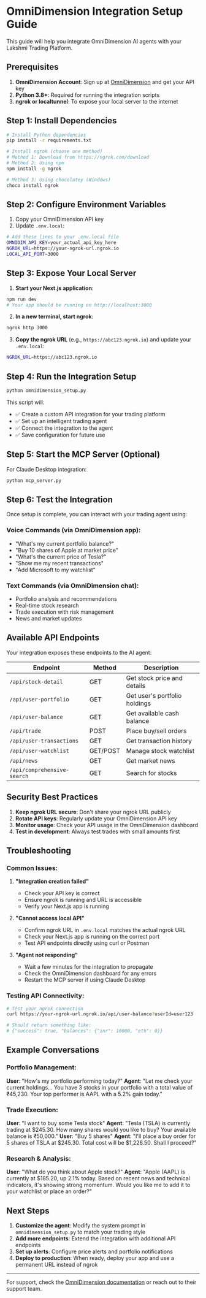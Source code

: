 # OmniDimension Integration Setup Guide

This guide will help you integrate OmniDimension AI agents with your Lakshmi Trading Platform.

## Prerequisites

1. **OmniDimension Account**: Sign up at [OmniDimension](https://omnidimension.ai) and get your API key
2. **Python 3.8+**: Required for running the integration scripts
3. **ngrok or localtunnel**: To expose your local server to the internet

## Step 1: Install Dependencies

```bash
# Install Python dependencies
pip install -r requirements.txt

# Install ngrok (choose one method)
# Method 1: Download from https://ngrok.com/download
# Method 2: Using npm
npm install -g ngrok

# Method 3: Using chocolatey (Windows)
choco install ngrok
```

## Step 2: Configure Environment Variables

1. Copy your OmniDimension API key
2. Update `.env.local`:

```bash
# Add these lines to your .env.local file
OMNIDIM_API_KEY=your_actual_api_key_here
NGROK_URL=https://your-ngrok-url.ngrok.io
LOCAL_API_PORT=3000
```

## Step 3: Expose Your Local Server

1. **Start your Next.js application**:
```bash
npm run dev
# Your app should be running on http://localhost:3000
```

2. **In a new terminal, start ngrok**:
```bash
ngrok http 3000
```

3. **Copy the ngrok URL** (e.g., `https://abc123.ngrok.io`) and update your `.env.local`:
```bash
NGROK_URL=https://abc123.ngrok.io
```

## Step 4: Run the Integration Setup

```bash
python omnidimension_setup.py
```

This script will:
- ✅ Create a custom API integration for your trading platform
- ✅ Set up an intelligent trading agent
- ✅ Connect the integration to the agent
- ✅ Save configuration for future use

## Step 5: Start the MCP Server (Optional)

For Claude Desktop integration:

```bash
python mcp_server.py
```

## Step 6: Test the Integration

Once setup is complete, you can interact with your trading agent using:

### Voice Commands (via OmniDimension app):
- "What's my current portfolio balance?"
- "Buy 10 shares of Apple at market price"
- "What's the current price of Tesla?"
- "Show me my recent transactions"
- "Add Microsoft to my watchlist"

### Text Commands (via OmniDimension chat):
- Portfolio analysis and recommendations
- Real-time stock research
- Trade execution with risk management
- News and market updates

## Available API Endpoints

Your integration exposes these endpoints to the AI agent:

| Endpoint | Method | Description |
|----------|---------|-------------|
| `/api/stock-detail` | GET | Get stock price and details |
| `/api/user-portfolio` | GET | Get user's portfolio holdings |
| `/api/user-balance` | GET | Get available cash balance |
| `/api/trade` | POST | Place buy/sell orders |
| `/api/user-transactions` | GET | Get transaction history |
| `/api/user-watchlist` | GET/POST | Manage stock watchlist |
| `/api/news` | GET | Get market news |
| `/api/comprehensive-search` | GET | Search for stocks |

## Security Best Practices

1. **Keep ngrok URL secure**: Don't share your ngrok URL publicly
2. **Rotate API keys**: Regularly update your OmniDimension API key
3. **Monitor usage**: Check your API usage in the OmniDimension dashboard
4. **Test in development**: Always test trades with small amounts first

## Troubleshooting

### Common Issues:

1. **"Integration creation failed"**
   - Check your API key is correct
   - Ensure ngrok is running and URL is accessible
   - Verify your Next.js app is running

2. **"Cannot access local API"**
   - Confirm ngrok URL in `.env.local` matches the actual ngrok URL
   - Check your Next.js app is running on the correct port
   - Test API endpoints directly using curl or Postman

3. **"Agent not responding"**
   - Wait a few minutes for the integration to propagate
   - Check the OmniDimension dashboard for any errors
   - Restart the MCP server if using Claude Desktop

### Testing API Connectivity:

```bash
# Test your ngrok connection
curl https://your-ngrok-url.ngrok.io/api/user-balance?userId=user123

# Should return something like:
# {"success": true, "balances": {"inr": 10000, "eth": 0}}
```

## Example Conversations

### Portfolio Management:
**User**: "How's my portfolio performing today?"
**Agent**: "Let me check your current holdings... You have 3 stocks in your portfolio with a total value of ₹45,230. Your top performer is AAPL with a 5.2% gain today."

### Trade Execution:
**User**: "I want to buy some Tesla stock"
**Agent**: "Tesla (TSLA) is currently trading at $245.30. How many shares would you like to buy? Your available balance is ₹50,000."
**User**: "Buy 5 shares"
**Agent**: "I'll place a buy order for 5 shares of TSLA at $245.30. Total cost will be $1,226.50. Shall I proceed?"

### Research & Analysis:
**User**: "What do you think about Apple stock?"
**Agent**: "Apple (AAPL) is currently at $185.20, up 2.1% today. Based on recent news and technical indicators, it's showing strong momentum. Would you like me to add it to your watchlist or place an order?"

## Next Steps

1. **Customize the agent**: Modify the system prompt in `omnidimension_setup.py` to match your trading style
2. **Add more endpoints**: Extend the integration with additional API endpoints
3. **Set up alerts**: Configure price alerts and portfolio notifications
4. **Deploy to production**: When ready, deploy your app and use a permanent URL instead of ngrok

---

For support, check the [OmniDimension documentation](https://docs.omnidimension.ai) or reach out to their support team.
